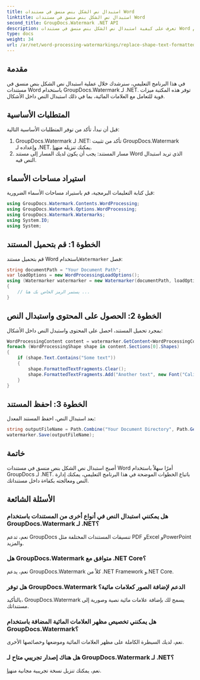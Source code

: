 ```yaml
---
title: استبدال نص الشكل بنص منسق في مستندات Word
linktitle: استبدال نص الشكل بنص منسق في مستندات Word
second_title: GroupDocs.Watermark .NET API
description: تعرف على كيفية استبدال نص الشكل بنص منسق في مستندات Word باستخدام GroupDocs.Watermark لـ .NET. قدرات تحرير المستندات الخاصة بك دون عناء.
type: docs
weight: 34
url: /ar/net/word-processing-watermarkings/replace-shape-text-formatted-text-word-docs/
---
```

## مقدمة
في هذا البرنامج التعليمي، سنرشدك خلال عملية استبدال نص الشكل بنص منسق في مستندات Word باستخدام GroupDocs.Watermark لـ .NET. توفر هذه المكتبة ميزات قوية للتعامل مع العلامات المائية، بما في ذلك استبدال النص داخل الأشكال.
## المتطلبات الأساسية
قبل أن نبدأ، تأكد من توفر المتطلبات الأساسية التالية:
1.  GroupDocs.Watermark لـ .NET: تأكد من تثبيت GroupDocs.Watermark وإعداده لـ .NET. يمكنك تنزيله من[هنا](https://releases.groupdocs.com/Watermark/net/).
2. مسار المستند: يجب أن يكون لديك المسار إلى مستند Word الذي تريد استبدال النص فيه.

## استيراد مساحات الأسماء
قبل كتابة التعليمات البرمجية، قم باستيراد مساحات الأسماء الضرورية:
```csharp
using GroupDocs.Watermark.Contents.WordProcessing;
using GroupDocs.Watermark.Options.WordProcessing;
using GroupDocs.Watermark.Watermarks;
using System.IO;
using System;
```
## الخطوة 1: قم بتحميل المستند
 قم بتحميل مستند Word باستخدام`Watermarker` فصل:
```csharp
string documentPath = "Your Document Path";
var loadOptions = new WordProcessingLoadOptions();
using (Watermarker watermarker = new Watermarker(documentPath, loadOptions))
{
    // يستمر الرمز الخاص بك هنا ...
}
```
## الخطوة 2: الحصول على المحتوى واستبدال النص
بمجرد تحميل المستند، احصل على المحتوى واستبدل النص داخل الأشكال:
```csharp
WordProcessingContent content = watermarker.GetContent<WordProcessingContent>();
foreach (WordProcessingShape shape in content.Sections[0].Shapes)
{
    if (shape.Text.Contains("Some text"))
    {
        shape.FormattedTextFragments.Clear();
        shape.FormattedTextFragments.Add("Another text", new Font("Calibri", 19, FontStyle.Bold), Color.Red, Color.Aqua);
    }
}
```
## الخطوة 3: احفظ المستند
بعد استبدال النص، احفظ المستند المعدل:
```csharp
string outputFileName = Path.Combine("Your Document Directory", Path.GetFileName(documentPath));
watermarker.Save(outputFileName);
```

## خاتمة
أصبح استبدال نص الشكل بنص منسق في مستندات Word أمرًا سهلاً باستخدام GroupDocs لـ .NET. باتباع الخطوات الموضحة في هذا البرنامج التعليمي، يمكنك إدارة النص ومعالجته بكفاءة داخل مستنداتك.

## الأسئلة الشائعة
### هل يمكنني استبدال النص في أنواع أخرى من المستندات باستخدام GroupDocs.Watermark لـ .NET؟
نعم، تدعم GroupDocs تنسيقات المستندات المختلفة مثل PDF وExcel وPowerPoint والمزيد.
### هل GroupDocs.Watermark متوافق مع .NET Core؟
نعم، يدعم GroupDocs.Watermark كلاً من .NET Framework و.NET Core.
### هل توفر GroupDocs.Watermark الدعم لإضافة الصور كعلامات مائية؟
بالتأكيد، GroupDocs.Watermark يسمح لك بإضافة علامات مائية نصية وصورية إلى مستنداتك.
### هل يمكنني تخصيص مظهر العلامات المائية المضافة باستخدام GroupDocs.Watermark؟
نعم، لديك السيطرة الكاملة على مظهر العلامات المائية وموضعها وخصائصها الأخرى.
### هل هناك إصدار تجريبي متاح لـ GroupDocs.Watermark لـ .NET؟
 نعم، يمكنك تنزيل نسخة تجريبية مجانية من[هنا](https://releases.groupdocs.com/).